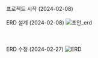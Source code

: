 프로젝트 시작 (2024-02-08)<br></br>
ERD 설계 (2024-02-08)
![초안_erd](https://github.com/HuttTheJAVA/Shoping_Mall_Project/assets/92637789/b0f5542d-1913-40d1-a1df-ba17a6a51d75)<br></br><br></br>
ERD 수정 (2024-02-27)
![ERD](https://github.com/HuttTheJAVA/Shoping_Mall_Project/assets/92637789/62fb0319-031a-4907-b4f9-1be1e3795183)
